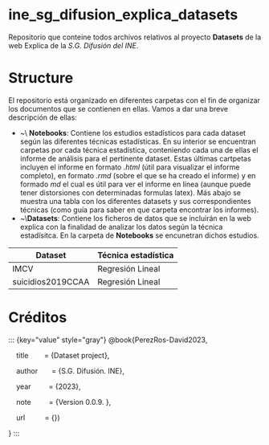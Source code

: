 # ine_sg_difusion_explica_datasets

Repositorio que conteine todos archivos relativos al proyecto **Datasets** de la web Explica de la *S.G. Difusión del INE*.

# Structure

El repositorio está organizado en diferentes carpetas con el fin de organizar los documentos que se contienen en ellas. Vamos a dar una breve descripción de ellas:

-   \~\\ **Notebooks**: Contiene los estudios estadísticos para cada dataset según las diferentes técnicas estadísticas. En su interior se encuentran carpetas por cada técnica estadística, conteniendo cada una de ellas el informe de análisis para el pertinente dataset. Estas últimas cartpetas incluyen el informe en formato *.html* (útil para visualizar el informe completo), en formato *.rmd* (sobre el que se ha creado el informe) y en formado *md* el cual es útil para ver el informe en línea (aunque puede tener distorsiones con determinadas formulas latex). Más abajo se muestra una tabla con los diferentes datasets y sus correspondientes técnicas (como guía para saber en que carpeta encontrar los informes).
-   \~\\**Datasets**: Contiene los ficheros de datos que se incluirán en la web explica con la finalidad de analizar los datos según la técnica estadísitca. En la carpeta de **Notebooks** se encunetran dichos estudios.

| Dataset           | Técnica estadística |
|-------------------|---------------------|
| IMCV              | Regresión Lineal    |
| suicidios2019CCAA | Regresión Lineal    |

# Créditos

::: {key="value" style="gray"}
\@book{PerezRos-David2023,

    title        = {Dataset project},

    author       = {S.G. Difusión. INE},

    year         = {2023},

    note         = {Version 0.0.9. },

    url          = {})

}
:::
